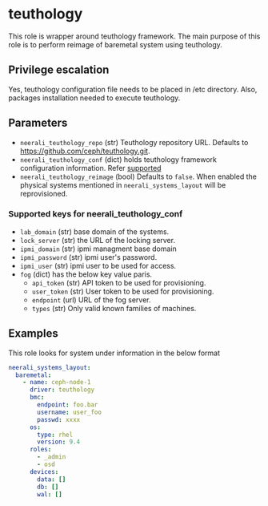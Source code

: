 # teuthology

This role is wrapper around teuthology framework. The main purpose of this role
is to perform reimage of baremetal system using teuthology.

## Privilege escalation

Yes, teuthology configuration file needs to be placed in /etc directory. Also,
packages installation needed to execute teuthology.

## Parameters

* `neerali_teuthology_repo` (str) Teuthology repository URL. Defaults to
  https://github.com/ceph/teuthology.git.
* `neerali_teuthology_conf` (dict) holds teuthology framework configuration
  information. Refer [supported](#supported-keys-for-neerali_teuthology_conf)
* `neerali_teuthology_reimage` (bool) Defaults to `false`. When enabled the
  physical systems mentioned in `neerali_systems_layout` will be reprovisioned.

### Supported keys for neerali_teuthology_conf
* `lab_domain` (str) base domain of the systems.
* `lock_server` (str) the URL of the locking server.
* `ipmi_domain` (str) ipmi managment base domain
* `ipmi_password` (str) ipmi user's password.
* `ipmi_user` (str) ipmi user to be used for access.
* `fog` (dict) has the below key value paris.
  * `api_token` (str) API token to be used for provisioning.
  * `user_token` (str) User token to be used for provisioning.
  * `endpoint` (url) URL of the fog server.
  * `types` (str) Only valid known families of machines.

## Examples
This role looks for system under information in the below format

```YAML
neerali_systems_layout:
  baremetal:
    - name: ceph-node-1
      driver: teuthology
      bmc:
        endpoint: foo.bar
        username: user_foo
        passwd: xxxx
      os:
        type: rhel
        version: 9.4
      roles:
        - _admin
        - osd
      devices:
        data: []
        db: []
        wal: []
```
